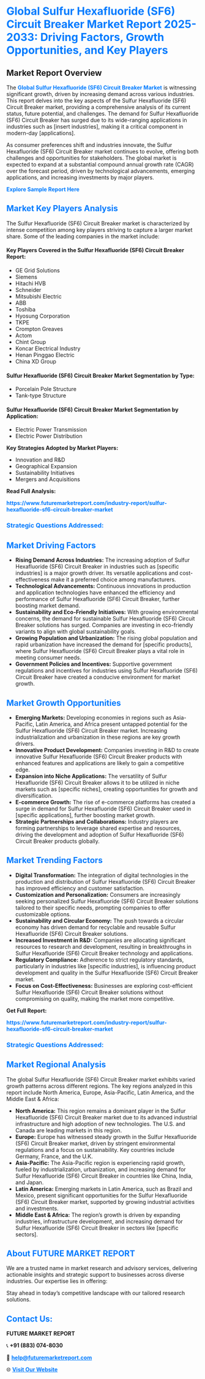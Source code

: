 <h1 style="color: #007BFF;">Global Sulfur Hexafluoride (SF6) Circuit Breaker Market Report 2025-2033: Driving Factors, Growth Opportunities, and Key Players</h1>

<section id="overview">
<h2>Market Report Overview</h2>
<p>The <a href="https://www.futuremarketreport.com/industry-report/sulfur-hexafluoride-sf6-circuit-breaker-market" style="color: #007BFF; text-decoration: none;"><strong>Global Sulfur Hexafluoride (SF6) Circuit Breaker Market</strong></a> is witnessing significant growth, driven by increasing demand across various industries. This report delves into the key aspects of the Sulfur Hexafluoride (SF6) Circuit Breaker market, providing a comprehensive analysis of its current status, future potential, and challenges. The demand for Sulfur Hexafluoride (SF6) Circuit Breaker has surged due to its wide-ranging applications in industries such as [insert industries], making it a critical component in modern-day [applications].</p>
<p>As consumer preferences shift and industries innovate, the Sulfur Hexafluoride (SF6) Circuit Breaker market continues to evolve, offering both challenges and opportunities for stakeholders. The global market is expected to expand at a substantial compound annual growth rate (CAGR) over the forecast period, driven by technological advancements, emerging applications, and increasing investments by major players.</p>
</section>

<section id="overview">
<p><a href="https://www.futuremarketreport.com/request-sample/reportId=57881" style="color: #007BFF; text-decoration: none;"><strong>Explore Sample Report Here</strong></a></p>
</section>

<section id="key-players">
<h2 style="color: #007BFF;">Market Key Players Analysis</h2>
<p>The Sulfur Hexafluoride (SF6) Circuit Breaker market is characterized by intense competition among key players striving to capture a larger market share. Some of the leading companies in the market include:</p>
<h4>Key Players Covered in the Sulfur Hexafluoride (SF6) Circuit Breaker Report:</h4>
<ul><li>GE Grid Solutions</li><li>Siemens</li><li>Hitachi HVB</li><li>Schneider</li><li>Mitsubishi Electric</li><li>ABB</li><li>Toshiba</li><li>Hyosung Corporation</li><li>TKPE</li><li>Crompton Greaves</li><li>Actom</li><li>Chint Group</li><li>Koncar Electrical Industry</li><li>Henan Pinggao Electric</li><li>China XD Group</li></ul>
<h4>Sulfur Hexafluoride (SF6) Circuit Breaker Market Segmentation by Type:</h4>
<ul><li>Porcelain Pole Structure</li><li>Tank-type Structure</li></ul>

<h4>Sulfur Hexafluoride (SF6) Circuit Breaker Market Segmentation by Application:</h4>
<ul><li>Electric Power Transmission</li><li>Electric Power Distribution</li></ul>
<p><strong>Key Strategies Adopted by Market Players:</strong></p>
<ul>
<li>Innovation and R&D</li>
<li>Geographical Expansion</li>
<li>Sustainability Initiatives</li>
<li>Mergers and Acquisitions</li>
</ul>
</section>

<section>
<p><strong>Read Full Analysis: </strong></p><a href="https://www.futuremarketreport.com/industry-report/sulfur-hexafluoride-sf6-circuit-breaker-market" style="color: #007BFF; text-decoration: none;"><strong>https://www.futuremarketreport.com/industry-report/sulfur-hexafluoride-sf6-circuit-breaker-market</strong></a>
<h3 style="color: #007BFF;">Strategic Questions Addressed:</h3>
</section>

<section id="driving-factors">
<h2 style="color: #007BFF;">Market Driving Factors</h2>
<ul>
<li><strong>Rising Demand Across Industries:</strong> The increasing adoption of Sulfur Hexafluoride (SF6) Circuit Breaker in industries such as [specific industries] is a major growth driver. Its versatile applications and cost-effectiveness make it a preferred choice among manufacturers.</li>
<li><strong>Technological Advancements:</strong> Continuous innovations in production and application technologies have enhanced the efficiency and performance of Sulfur Hexafluoride (SF6) Circuit Breaker, further boosting market demand.</li>
<li><strong>Sustainability and Eco-Friendly Initiatives:</strong> With growing environmental concerns, the demand for sustainable Sulfur Hexafluoride (SF6) Circuit Breaker solutions has surged. Companies are investing in eco-friendly variants to align with global sustainability goals.</li>
<li><strong>Growing Population and Urbanization:</strong> The rising global population and rapid urbanization have increased the demand for [specific products], where Sulfur Hexafluoride (SF6) Circuit Breaker plays a vital role in meeting consumer needs.</li>
<li><strong>Government Policies and Incentives:</strong> Supportive government regulations and incentives for industries using Sulfur Hexafluoride (SF6) Circuit Breaker have created a conducive environment for market growth.</li>
</ul>
</section>

<section id="growth-opportunities">
<h2 style="color: #007BFF;">Market Growth Opportunities</h2>
<ul>
<li><strong>Emerging Markets:</strong> Developing economies in regions such as Asia-Pacific, Latin America, and Africa present untapped potential for the Sulfur Hexafluoride (SF6) Circuit Breaker market. Increasing industrialization and urbanization in these regions are key growth drivers.</li>
<li><strong>Innovative Product Development:</strong> Companies investing in R&D to create innovative Sulfur Hexafluoride (SF6) Circuit Breaker products with enhanced features and applications are likely to gain a competitive edge.</li>
<li><strong>Expansion into Niche Applications:</strong> The versatility of Sulfur Hexafluoride (SF6) Circuit Breaker allows it to be utilized in niche markets such as [specific niches], creating opportunities for growth and diversification.</li>
<li><strong>E-commerce Growth:</strong> The rise of e-commerce platforms has created a surge in demand for Sulfur Hexafluoride (SF6) Circuit Breaker used in [specific applications], further boosting market growth.</li>
<li><strong>Strategic Partnerships and Collaborations:</strong> Industry players are forming partnerships to leverage shared expertise and resources, driving the development and adoption of Sulfur Hexafluoride (SF6) Circuit Breaker products globally.</li>
</ul>
</section>

<section id="trending-factors">
<h2 style="color: #007BFF;">Market Trending Factors</h2>
<ul>
<li><strong>Digital Transformation:</strong> The integration of digital technologies in the production and distribution of Sulfur Hexafluoride (SF6) Circuit Breaker has improved efficiency and customer satisfaction.</li>
<li><strong>Customization and Personalization:</strong> Consumers are increasingly seeking personalized Sulfur Hexafluoride (SF6) Circuit Breaker solutions tailored to their specific needs, prompting companies to offer customizable options.</li>
<li><strong>Sustainability and Circular Economy:</strong> The push towards a circular economy has driven demand for recyclable and reusable Sulfur Hexafluoride (SF6) Circuit Breaker solutions.</li>
<li><strong>Increased Investment in R&D:</strong> Companies are allocating significant resources to research and development, resulting in breakthroughs in Sulfur Hexafluoride (SF6) Circuit Breaker technology and applications.</li>
<li><strong>Regulatory Compliance:</strong> Adherence to strict regulatory standards, particularly in industries like [specific industries], is influencing product development and quality in the Sulfur Hexafluoride (SF6) Circuit Breaker market.</li>
<li><strong>Focus on Cost-Effectiveness:</strong> Businesses are exploring cost-efficient Sulfur Hexafluoride (SF6) Circuit Breaker solutions without compromising on quality, making the market more competitive.</li>
</ul>
</section>

<section>
<p><strong>Get Full Report: </strong></p><a href="https://www.futuremarketreport.com/industry-report/sulfur-hexafluoride-sf6-circuit-breaker-market" style="color: #007BFF; text-decoration: none;"><strong>https://www.futuremarketreport.com/industry-report/sulfur-hexafluoride-sf6-circuit-breaker-market</strong></a>
<h3 style="color: #007BFF;">Strategic Questions Addressed:</h3>
</section>


<section id="regional-analysis">
<h2 style="color: #007BFF;">Market Regional Analysis</h2>
<p>The global Sulfur Hexafluoride (SF6) Circuit Breaker market exhibits varied growth patterns across different regions. The key regions analyzed in this report include North America, Europe, Asia-Pacific, Latin America, and the Middle East & Africa:</p>
<ul>
<li><strong>North America:</strong> This region remains a dominant player in the Sulfur Hexafluoride (SF6) Circuit Breaker market due to its advanced industrial infrastructure and high adoption of new technologies. The U.S. and Canada are leading markets in this region.</li>
<li><strong>Europe:</strong> Europe has witnessed steady growth in the Sulfur Hexafluoride (SF6) Circuit Breaker market, driven by stringent environmental regulations and a focus on sustainability. Key countries include Germany, France, and the U.K.</li>
<li><strong>Asia-Pacific:</strong> The Asia-Pacific region is experiencing rapid growth, fueled by industrialization, urbanization, and increasing demand for Sulfur Hexafluoride (SF6) Circuit Breaker in countries like China, India, and Japan.</li>
<li><strong>Latin America:</strong> Emerging markets in Latin America, such as Brazil and Mexico, present significant opportunities for the Sulfur Hexafluoride (SF6) Circuit Breaker market, supported by growing industrial activities and investments.</li>
<li><strong>Middle East & Africa:</strong> The region’s growth is driven by expanding industries, infrastructure development, and increasing demand for Sulfur Hexafluoride (SF6) Circuit Breaker in sectors like [specific sectors].</li>
</ul>
</section>

<footer>
<h2 style="color: #007BFF;">About FUTURE MARKET REPORT</h2>
<p>We are a trusted name in market research and advisory services, delivering actionable insights and strategic support to businesses across diverse industries. Our expertise lies in offering:</p>

<p>Stay ahead in today’s competitive landscape with our tailored research solutions.</p>

<h2 style="color: #007BFF;">Contact Us:</h2>
<p><strong>FUTURE MARKET REPORT</strong></p>
<p>📞 <strong>+91 (883) 074-8030</strong></p>
<p>📧 <strong><a href="mailto:help@futuremarketreport.com" style="color: #007BFF;">help@futuremarketreport.com</a></strong></p>
<p>🌐 <strong><a href="https://www.futuremarketreport.com/" style="color: #007BFF;">Visit Our Website</a></strong></p>
</footer>